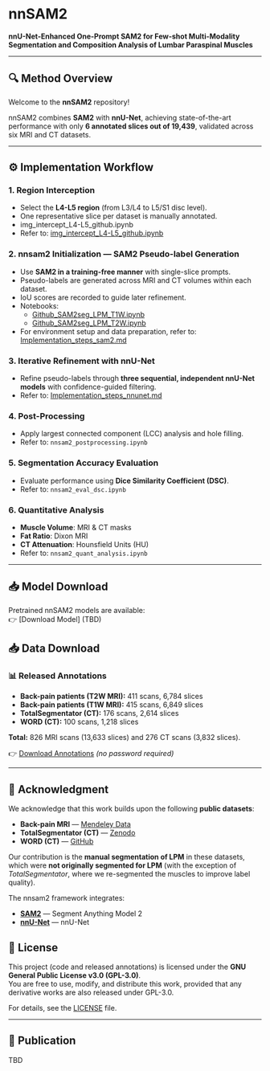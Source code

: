 # nnSAM2

**nnU-Net-Enhanced One-Prompt SAM2 for Few-shot Multi-Modality Segmentation and Composition Analysis of Lumbar Paraspinal Muscles**

---

## 🔍 Method Overview
Welcome to the **nnSAM2** repository!  

nnSAM2 combines **SAM2** with **nnU-Net**, achieving state-of-the-art performance with only **6 annotated slices out of 19,439**, validated across six MRI and CT datasets.

---

## ⚙️ Implementation Workflow

### 1. Region Interception
- Select the **L4-L5 region** (from L3/L4 to L5/S1 disc level).  
- One representative slice per dataset is manually annotated.
- img_intercept_L4-L5_github.ipynb
- Refer to:  [img_intercept_L4-L5_github.ipynb](img_intercept_L4-L5_github.ipynb)

### 2. nnsam2 Initialization — SAM2 Pseudo-label Generation
- Use **SAM2 in a training-free manner** with single-slice prompts.  
- Pseudo-labels are generated across MRI and CT volumes within each dataset.  
- IoU scores are recorded to guide later refinement.  
- Notebooks:  
  - [Github_SAM2seg_LPM_T1W.ipynb](Github_SAM2seg_LPM_T1W.ipynb)  
  - [Github_SAM2seg_LPM_T2W.ipynb](Github_SAM2seg_LPM_T2W.ipynb)  
- For environment setup and data preparation, refer to: [Implementation_steps_sam2.md](documentation/Implementation_steps_sam2.md)

### 3. Iterative Refinement with nnU-Net
- Refine pseudo-labels through **three sequential, independent nnU-Net models** with confidence-guided filtering.  
- Refer to: [Implementation_steps_nnunet.md](documentation/Implementation_steps_nnunet.md)

### 4. Post-Processing
- Apply largest connected component (LCC) analysis and hole filling.  
- Refer to: `nnsam2_postprocessing.ipynb`

### 5. Segmentation Accuracy Evaluation
- Evaluate performance using **Dice Similarity Coefficient (DSC)**.  
- Refer to: `nnsam2_eval_dsc.ipynb`

### 6. Quantitative Analysis
- **Muscle Volume**: MRI & CT masks  
- **Fat Ratio**: Dixon MRI  
- **CT Attenuation**: Hounsfield Units (HU)  
- Refer to: `nnsam2_quant_analysis.ipynb`


---

## 📥 Model Download
Pretrained nnSAM2 models are available:  
👉 [Download Model] (TBD)

## 📥 Data Download


### 📊 Released Annotations
- **Back-pain patients (T2W MRI):** 411 scans, 6,784 slices  
- **Back-pain patients (T1W MRI):** 415 scans, 6,849 slices  
- **TotalSegmentator (CT):** 176 scans, 2,614 slices  
- **WORD (CT):** 100 scans, 1,218 slices  

**Total:** 826 MRI scans (13,633 slices) and 276 CT scans (3,832 slices).  

👉 [Download Annotations](https://drive.google.com/drive/folders/1zBKoy3cctG5pYEWl9EAqhEqMabw_BzTy) *(no password required)*  


---

## 🙏 Acknowledgment
We acknowledge that this work builds upon the following **public datasets**:  

- **Back-pain MRI** — [Mendeley Data](https://data.mendeley.com/datasets/k57fr854j2/2)  
- **TotalSegmentator (CT)** — [Zenodo](https://zenodo.org/records/10047292)  
- **WORD (CT)** — [GitHub](https://github.com/HiLab-git/WORD)  

Our contribution is the **manual segmentation of LPM** in these datasets, which were **not originally segmented for LPM** (with the exception of *TotalSegmentator*, where we re-segmented the muscles to improve label quality).

The nnsam2 framework integrates:  
- **[SAM2](https://github.com/facebookresearch/sam2)** — Segment Anything Model 2  
- **[nnU-Net](https://github.com/MIC-DKFZ/nnUNet)** — nnU-Net


## 📄 License

This project (code and released annotations) is licensed under the **GNU General Public License v3.0 (GPL-3.0)**.  
You are free to use, modify, and distribute this work, provided that any derivative works are also released under GPL-3.0.  

For details, see the [LICENSE](LICENSE) file.

---

## 📖 Publication
TBD
